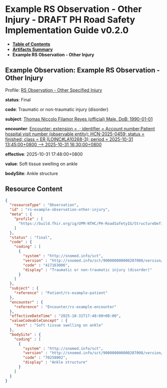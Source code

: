 # Example RS Observation - Other Injury - DRAFT PH Road Safety Implementation Guide v0.2.0

* [**Table of Contents**](toc.md)
* [**Artifacts Summary**](artifacts.md)
* **Example RS Observation - Other Injury**

## Example Observation: Example RS Observation - Other Injury

Profile: [RS Observation - Other Specified Injury](StructureDefinition-rs-observation-other-injury.md)

**status**: Final

**code**: Traumatic or non-traumatic injury (disorder)

**subject**: [Thomas Niccolo Filamor Reyes (official) Male, DoB: 1990-01-01](Patient-rs-example-patient.md)

**encounter**: [Encounter: extension = ,; identifier = Account number,Patient hospital visit number (observable entity): HCN-2025-0459; status = finished; class = ER (LOINC#LA10268-3); period = 2025-10-31 13:45:00+0800 --> 2025-10-31 16:30:00+0800](Encounter-rs-example-encounter.md)

**effective**: 2025-10-31 17:48:00+0800

**value**: Soft tissue swelling on ankle

**bodySite**: Ankle structure



## Resource Content

```json
{
  "resourceType" : "Observation",
  "id" : "rs-example-observation-other-injury",
  "meta" : {
    "profile" : [
      "https://build.fhir.org/ig/UPM-NTHC/PH-RoadSafetyIG/StructureDefinition/rs-observation-other-injury"
    ]
  },
  "status" : "final",
  "code" : {
    "coding" : [
      {
        "system" : "http://snomed.info/sct",
        "version" : "http://snomed.info/sct/900000000000207008/version/20241001",
        "code" : "417163006",
        "display" : "Traumatic or non-traumatic injury (disorder)"
      }
    ]
  },
  "subject" : {
    "reference" : "Patient/rs-example-patient"
  },
  "encounter" : {
    "reference" : "Encounter/rs-example-encounter"
  },
  "effectiveDateTime" : "2025-10-31T17:48:00+08:00",
  "valueCodeableConcept" : {
    "text" : "Soft tissue swelling on ankle"
  },
  "bodySite" : {
    "coding" : [
      {
        "system" : "http://snomed.info/sct",
        "version" : "http://snomed.info/sct/900000000000207008/version/20241001",
        "code" : "70258002",
        "display" : "Ankle structure"
      }
    ]
  }
}

```
